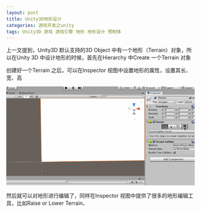 ```yaml
---
layout: post
title: Unity3D地形设计
categories: 游戏开发之unity
tags: Unity3D 游戏 游戏引擎 地形 地形设计 预制体 
---
```


上一文提到，Unity3D 默认支持的3D Object 中有一个地形（Terrain）对象，所以在Unity 3D 中设计地形的时候，首先在Hierarchy 中Create 一个Terrain 对象

创建好一个Terrain 之后，可以在Inspector 视图中设置地形的属性，设置其长、宽、高

![](../media/image/2019-06-01/03-01.gif)

然后就可以对地形进行编辑了，同样在Inspector 视图中提供了很多的地形编辑工具，比如Raise or Lower Terrain、